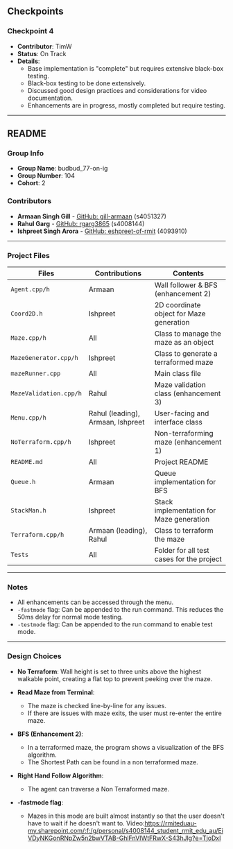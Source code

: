 ## Checkpoints

### Checkpoint 4
- **Contributor**: TimW
- **Status**: On Track
- **Details**:
  - Base implementation is "complete" but requires extensive black-box testing.
  - Black-box testing to be done extensively.
  - Discussed good design practices and considerations for video documentation.
  - Enhancements are in progress, mostly completed but require testing.

---

## README

### Group Info
- **Group Name**: budbud_77-on-ig
- **Group Number**: 104
- **Cohort**: 2
### Contributors
- **Armaan Singh Gill** - [GitHub: gill-armaan](https://github.com/gill-armaan) (s4051327)
- **Rahul Garg** - [GitHub: rgarg3865](https://github.com/rgarg3865) (s4008144)
- **Ishpreet Singh Arora** - [GitHub: eshpreet-of-rmit](https://github.com/eshpreet-of-rmit) (4093910)

---

### Project Files

| **Files**             | **Contributions**                 | **Contents**                                 |
|-----------------------|-----------------------------------|----------------------------------------------|
| `Agent.cpp/h`         | Armaan                            | Wall follower & BFS (enhancement 2)          |
| `Coord2D.h`           | Ishpreet                          | 2D coordinate object for Maze generation     |
| `Maze.cpp/h`          | All                               | Class to manage the maze as an object        |
| `MazeGenerator.cpp/h` | Ishpreet                          | Class to generate a terraformed maze         |
| `mazeRunner.cpp`      | All                               | Main class file                              |
| `MazeValidation.cpp/h`| Rahul                             | Maze validation class (enhancement 3)        |
| `Menu.cpp/h`          | Rahul (leading), Armaan, Ishpreet | User-facing and interface class              |
| `NoTerraform.cpp/h`   | Ishpreet                          | Non-terraforming maze (enhancement 1)        |
| `README.md`           | All                               | Project README                               |
| `Queue.h`             | Armaan                            | Queue implementation for BFS                 |
| `StackMan.h`          | Ishpreet                          | Stack implementation for Maze generation     |
| `Terraform.cpp/h`     | Armaan (leading), Rahul                     | Class to terraform the maze                  |
| `Tests`               | All                               | Folder for all test cases for the project    |

---

### Notes
- All enhancements can be accessed through the menu.
- `-fastmode` flag: Can be appended to the run command. This reduces the 50ms delay for normal mode testing.
- `-testmode` flag: Can be appended to the run command to enable test mode.

---

### Design Choices

- **No Terraform**: Wall height is set to three units above the highest walkable point, creating a flat top to prevent peeking over the maze.

- **Read Maze from Terminal**:
  - The maze is checked line-by-line for any issues.
  - If there are issues with maze exits, the user must re-enter the entire maze.

- **BFS (Enhancement 2)**: 
  - In a terraformed maze, the program shows a visualization of the BFS algorithm.
  - The Shortest Path can be found in a non terraformed maze.
 
- **Right Hand Follow Algorithm**:
  - The agent can traverse a Non Terraformed maze.

- **-fastmode flag**:
  - Mazes in this mode are built almost instantly so that the user doesn't have to wait if he doesn't want to.
Video:https://rmiteduau-my.sharepoint.com/:f:/g/personal/s4008144_student_rmit_edu_au/EiVDyNKGonRNpZw5n2bwVTAB-GhlFnVIWtFRwX-S43hJlg?e=TjoDxI
